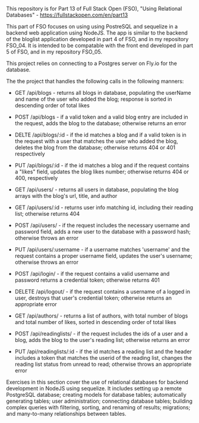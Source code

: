 This repository is for Part 13 of Full Stack Open (FSO), "Using Relational Databases" - https://fullstackopen.com/en/part13

This part of FSO focuses on using using PostreSQL and sequelize in a backend web application using NodeJS. The app is similar to the backend of the bloglist application developed in part 4 of FSO, and in my repository FSO_04. It is intended to be compatable with the front end developed in part 5 of FSO, and in my repository FSO_05.

This project relies on connecting to a Postgres server on Fly.io for the database.

The the project that handles the following calls in the following manners:
* GET /api/blogs - returns all blogs in database, populating the userName and name of the user who added the blog; response is sorted in descending order of total likes
* POST /api/blogs - if a valid token and a valid blog entry are included in the request, adds the blog to the database; otherwise returns an error
* DELTE /api/blogs/:id - if the id matches a blog and if a valid token is in the request with a user that matches the user who added the blog, deletes the blog from the database; otherwise returns 404 or 401 respectively
* PUT /api/blogs/:id - if the id matches a blog and if the request contains a "likes" field, updates the blog likes number; otherwise returns 404 or 400, respectively

* GET /api/users/ - returns all users in database, populating the blog arrays with the blog's url, title, and author
* GET /api/users/:id - returns user info matching id, including their reading list; otherwise returns 404
* POST /api/users/ - if the request includes the necessary username and password field, adds a new user to the database with a password hash; otherwise throws an error
* PUT /api/users/:username - if a username matches 'username' and the request contains a proper username field, updates the user's username; otherwise throws an error

* POST /api/login/ - if the request contains a valid username and password returns a credential token; otherwise returns 401

* DELETE /api/logout/ - if the request contains a username of a logged in user, destroys that user's credential token; otherwise returns an appropriate error

* GET /api/authors/ - returns a list of authors, with total number of blogs and total number of likes, sorted in descending order of total likes

* POST /api/readinglists/ - if the request includes the ids of a user and a blog, adds the blog to the user's reading list; otherwise returns an error
* PUT /api/readinglists/:id - if the id matches a reading list and the header includes a token that matches the userid of the reading list, changes the reading list status from unread to read; otherwise throws an appropriate error


Exercises in this section cover the use of relational databases for backend development in NodeJS using sequelize. It includes setting up a remote PostgreSQL database; creating models for database tables; automatically generating tables; user administration; connecting database tables; building complex queries with filtering, sorting, and renaming of results; migrations; and many-to-many relationships between tables.
